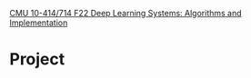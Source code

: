 [CMU 10-414/714 F22 Deep Learning Systems: Algorithms and Implementation](https://dlsyscourse.org/lectures/)

# Project
